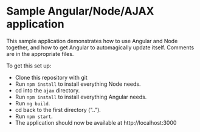 Sample Angular/Node/AJAX application
====================================
This sample application demonstrates how to use Angular and Node together,
and how to get Angular to automagically update itself. Comments are in the
appropriate files.

To get this set up:
* Clone this repository with git
* Run `npm install` to install everything Node needs.
* cd into the `ajax` directory.
* Run `npm install` to install everything Angular needs.
* Run `ng build`.
* cd back to the first directory ("..").
* Run `npm start`.
* The application should now be available at http://localhost:3000
